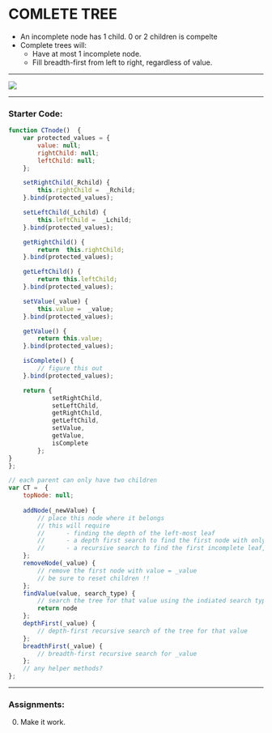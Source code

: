# COMLETE TREE
* An incomplete node has 1 child. 0 or 2 children is compelte
* Complete trees will: 
  - Have at most 1 incomplete node.
  - Fill breadth-first from left to right, regardless of value.
___
![](http://web.cecs.pdx.edu/~sheard/course/Cs163/Graphics/CompleteBinary.jpg)
___
### Starter Code:
```javascript
function CTnode()  {
	var protected_values = {
		value: null;
		rightChild: null;
		leftChild: null;
	}; 

	setRightChild(_Rchild) {
		this.rightChild =  _Rchild;
	}.bind(protected_values);

	setLeftChild(_Lchild) {
		this.leftChild =  _Lchild;
	}.bind(protected_values);

	getRightChild() {
		return  this.rightChild;
	}.bind(protected_values);

	getLeftChild() {
		return this.leftChild;
	}.bind(protected_values);

	setValue(_value) {
		this.value =  _value;
	}.bind(protected_values);

	getValue() {
		return this.value;
	}.bind(protected_values);

	isComplete() {
		// figure this out
	}.bind(protected_values);

	return {
			setRightChild,
			setLeftChild,
			getRightChild,
			getLeftChild,
			setValue,
			getValue,
			isComplete
		};
}
};

// each parent can only have two children
var CT =  {
	topNode: null;
	
	addNode(_newValue) {
		// place this node where it belongs
		// this will require 
		// 		- finding the depth of the left-most leaf
		//		- a depth first search to find the first node with only one child
		// 		- a recursive search to find the first incomplete leaf, if there is one
	};
	removeNode(_value) {
		// remove the first node with value = _value
		// be sure to reset children !!
	};
	findValue(value, search_type) {
		// search the tree for that value using the indiated search type
		return node
	};
	depthFirst(_value) {
		// depth-first recursive search of the tree for that value
	};
	breadthFirst(_value) {
		// breadth-first recursive search for _value
	};
	// any helper methods?
};
```
___
### Assignments:
0. Make it work.